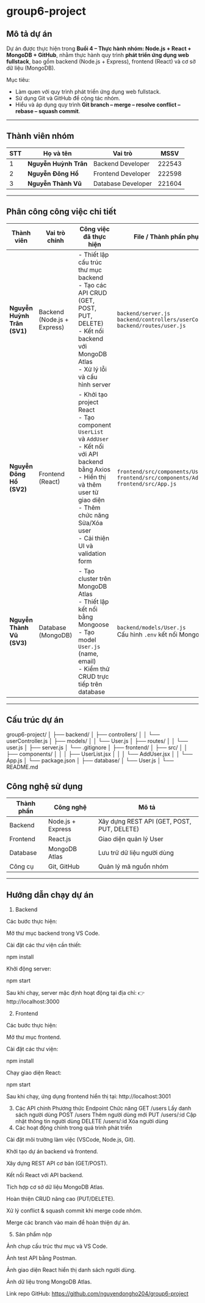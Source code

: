 # group6-project

##  Mô tả dự án
Dự án được thực hiện trong **Buổi 4 – Thực hành nhóm: Node.js + React + MongoDB + GitHub**, nhằm thực hành quy trình **phát triển ứng dụng web fullstack**, bao gồm backend (Node.js + Express), frontend (React) và cơ sở dữ liệu (MongoDB).

Mục tiêu:
- Làm quen với quy trình phát triển ứng dụng web fullstack.  
- Sử dụng Git và GitHub để cộng tác nhóm.  
- Hiểu và áp dụng quy trình **Git branch – merge – resolve conflict – rebase – squash commit**.  

---

##  Thành viên nhóm

| STT | Họ và tên | Vai trò | MSSV |
|-----|------------|----------|------|
| 1 | **Nguyễn Huỳnh Trân** | Backend Developer | 222543 |
| 2 | **Nguyễn Đông Hồ** | Frontend Developer | 222598 |
| 3 | **Nguyễn Thành Vũ** | Database Developer | 221604 |

---
##  Phân công công việc chi tiết

| Thành viên | Vai trò chính | Công việc đã thực hiện | File / Thành phần phụ trách |
|-------------|----------------|--------------------------|-------------------------------|
| **Nguyễn Huỳnh Trân (SV1)** | Backend (Node.js + Express) | - Thiết lập cấu trúc thư mục backend<br>- Tạo các API CRUD (GET, POST, PUT, DELETE)<br>- Kết nối backend với MongoDB Atlas<br>- Xử lý lỗi và cấu hình server | `backend/server.js`<br>`backend/controllers/userController.js`<br>`backend/routes/user.js` |
| **Nguyễn Đông Hồ (SV2)** | Frontend (React) | - Khởi tạo project React<br>- Tạo component `UserList` và `AddUser`<br>- Kết nối với API backend bằng Axios<br>- Hiển thị và thêm user từ giao diện<br>- Thêm chức năng Sửa/Xóa user<br>- Cải thiện UI và validation form | `frontend/src/components/UserList.jsx`<br>`frontend/src/components/AddUser.jsx`<br>`frontend/src/App.js` |
| **Nguyễn Thành Vũ (SV3)** | Database (MongoDB) | - Tạo cluster trên MongoDB Atlas<br>- Thiết lập kết nối bằng Mongoose<br>- Tạo model `User.js` (name, email)<br>- Kiểm thử CRUD trực tiếp trên database | `backend/models/User.js`<br>Cấu hình `.env` kết nối MongoDB |

---

##  Cấu trúc dự án

group6-project/
│
├── backend/
│ ├── controllers/
│ │ └── userController.js
│ ├── models/
│ │ └── User.js
│ ├── routes/
│ │ └── user.js
│ ├── server.js
│ └── .gitignore
│
├── frontend/
│ ├── src/
│ │ ├── components/
│ │ │ ├── UserList.jsx
│ │ │ └── AddUser.jsx
│ │ └── App.js
│ └── package.json
│
├── database/
│ └── User.js
│
└── README.md


## Công nghệ sử dụng

| Thành phần | Công nghệ | Mô tả |
|-------------|------------|------|
| Backend | Node.js + Express | Xây dựng REST API (GET, POST, PUT, DELETE) |
| Frontend | React.js | Giao diện quản lý User |
| Database | MongoDB Atlas | Lưu trữ dữ liệu người dùng |
| Công cụ | Git, GitHub | Quản lý mã nguồn nhóm |

---

##  Hướng dẫn chạy dự án

 1. Backend

Các bước thực hiện:

Mở thư mục backend trong VS Code.

Cài đặt các thư viện cần thiết:

npm install


Khởi động server:

npm start


Sau khi chạy, server mặc định hoạt động tại địa chỉ:
👉 http://localhost:3000

 2. Frontend

Các bước thực hiện:

Mở thư mục frontend.

Cài đặt các thư viện:

npm install


Chạy giao diện React:

npm start


Sau khi chạy, ứng dụng frontend hiển thị tại:
 http://localhost:3001

 3. Các API chính
Phương thức	Endpoint	Chức năng
GET	/users	Lấy danh sách người dùng
POST	/users	Thêm người dùng mới
PUT	/users/:id	Cập nhật thông tin người dùng
DELETE	/users/:id	Xóa người dùng
 4. Các hoạt động chính trong quá trình phát triển

Cài đặt môi trường làm việc (VSCode, Node.js, Git).

Khởi tạo dự án backend và frontend.

Xây dựng REST API cơ bản (GET/POST).

Kết nối React với API backend.

Tích hợp cơ sở dữ liệu MongoDB Atlas.

Hoàn thiện CRUD nâng cao (PUT/DELETE).

Xử lý conflict & squash commit khi merge code nhóm.

Merge các branch vào main để hoàn thiện dự án.

 5. Sản phẩm nộp

Ảnh chụp cấu trúc thư mục và VS Code.

Ảnh test API bằng Postman.

Ảnh giao diện React hiển thị danh sách người dùng.

Ảnh dữ liệu trong MongoDB Atlas.

 Link repo GitHub:
 https://github.com/nguyendongho204/group6-project